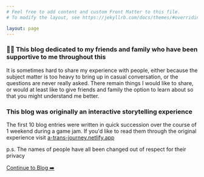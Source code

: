 ```yaml
---
# Feel free to add content and custom Front Matter to this file.
# To modify the layout, see https://jekyllrb.com/docs/themes/#overriding-theme-defaults

layout: page
---
```


### 🏳️‍⚧️ This blog dedicated to my friends and family who have been supportive to me throughout this 

It is sometimes hard to share my experience with people, either because the subject matter is too heavy to bring up in casual conversation, or the questions are never really asked. There remain things I would like to share, or would at least like to give friends and family the option to learn about so that you might understand me better.

### This blog was originally an interactive storytelling experience
The first 10 blog entries were written in quick succession over the course of 1 weekend during a game jam. If you'd like to read them through the original experience visit [a-trans-journey.netlify.app](https://a-trans-journey.netlify.app)

p.s. The names of people have all been changed out of respect for their privacy

[Continue to Blog ➡️](/blog)